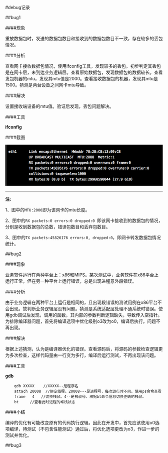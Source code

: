 #debug记录

##bug1

####现象

重放数据包时，发送的数据包数目和接收到的数据包数目不一致，存在较多的丢包情况。

####分析

查看网卡接收数据包情况，使用ifconfig工具，发现较多的丢包。初步判定其丢包是在网卡层，未到达业务逻辑层。查看原始数据包，发现数据包的数据较长。查看发包机器的mtu，发现其mtu值是2000。查看接收数据包的机器，发现其mtu是1500。猜测是两台设备之间网卡mtu导致。

####解决

设置接收端设备的mtu值。验证后发现，丢包问题解决。

####工具

**ifconfig**

####截图

![ifconfig](img/ifconfig.png)

******

**注:**

1、图中的`MTU:2000`即为该网卡的mtu长度。

2、图中的`RX packets:0 errors:0 dropped:0 `即该网卡接收到的数据包的情况，分别是收到数据包的总数，错误包数目和丢弃包数目。

3、图中的`TX packets:45826176 errors:0, dropped:0`，即网卡转发数据包情况统计。

##bug2

####现象

业务软件运行在两种平台上：x86和MIPS。某次测试中，业务软件在x86平台上运行正常，但在另一种平台上运行错误，总是出现进程意外段错误。

####分析

由于业务逻辑在两种平台上运行是相同的，且出现段错误的测试用例在x86平台不会出现。故判断业务逻辑层没有问题。猜测是系统适配层处理不通系统时错误。使用gdb调试后发现，调用的函数，其内部的参数判断逻辑缺失，导致传入空指针。为排除编译器问题，首先将编译选项中优化级别o3改为o0，编译后执行。问题不再出现。

####解决

根据上述猜测，认为是编译器优化的错误。查看源码后，将源码的参数检查逻辑更为多次检查，这样代码量由一行变为多行，编译后运行测试，不再出现该问题。

####工具

**gdb**

```
	gdb XXXXX    //XXXXX--是程序名
	attach 20008  //绑定线程。20008---是进程号，每次运行时不同。使用ps命令查看
	frame   4   //切换栈帧。4--是栈帧号。根据bt命令信息切换正确的栈帧。
	bt     //查看此时进程的堆栈状态
```

####小结

编译的优化有可能改变原有的代码执行逻辑。因此在开发中，首先应该使用o0选项编译，待测试（不包含性能测试）通过后，将优化选项更改为o3，作进一步的测试并优化。

##bug3

